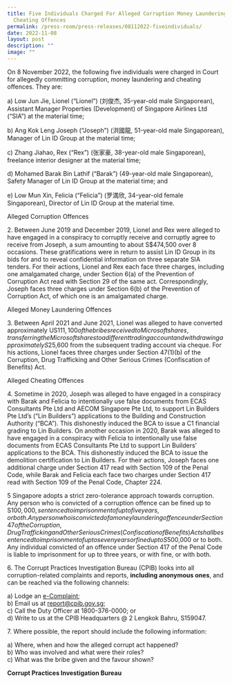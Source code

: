 ```yaml
---
title: Five Individuals Charged For Alleged Corruption Money Laundering and
  Cheating Offences
permalink: /press-room/press-releases/08112022-fiveindividuals/
date: 2022-11-08
layout: post
description: ""
image: ""
---
```

On 8 November 2022, the following five individuals were charged in Court for allegedly committing corruption, money laundering and cheating offences. They are:

a) Low Jun Jie, Lionel (“Lionel”) (刘俊杰, 35-year-old male Singaporean), Assistant Manager Properties (Development) of Singapore Airlines Ltd (“SIA”) at the material time;

b) Ang Kok Leng Joseph (“Joseph”) (洪國龍, 51-year-old male Singaporean), Manager of Lin ID Group at the material time;

c) Zhang Jiahao, Rex (“Rex”) (张家豪, 38-year-old male Singaporean), freelance interior designer at the material time;

d) Mohamed Barak Bin Lathif (“Barak”) (49-year-old male Singaporean), Safety Manager of Lin ID Group at the material time; and

e) Low Mun Xin, Felicia (“Felicia”) (罗満欣, 34-year-old female Singaporean), Director of Lin ID Group at the material time.

Alleged Corruption Offences

2\. Between June 2019 and December 2019, Lionel and Rex were alleged to have engaged in a conspiracy to corruptly receive and corruptly agree to receive from Joseph, a sum amounting to about S$474,500 over 8 occasions. These gratifications were in return to
assist Lin ID Group in its bids for and to reveal confidential information on three separate SIA tenders. For their actions, Lionel and Rex each face three charges, including one amalgamated charge, under Section 6(a) of the Prevention of Corruption Act read with Section 29 of the same act. Correspondingly, Joseph faces three charges under Section 6(b) of the Prevention of Corruption Act, of which one is an amalgamated charge.

Alleged Money Laundering Offences

3\. Between April 2021 and June 2021, Lionel was alleged to have converted approximately US$111,100 of the bribes received to Microsoft shares, transferring the Microsoft shares to a different trading account and withdrawing approximately S$25,600 from the subsequent trading account via cheque. For his actions, Lionel faces three charges under Section 47(1)(b) of the Corruption, Drug Trafficking and Other Serious Crimes (Confiscation of Benefits) Act.

Alleged Cheating Offences

4\. Sometime in 2020, Joseph was alleged to have engaged in a conspiracy with Barak and Felicia to intentionally use false documents from ECAS Consultants Pte Ltd and AECOM Singapore Pte Ltd, to support Lin Builders Pte Ltd’s (“Lin Builders”) applications to the Building and Construction Authority (“BCA”). This dishonestly induced the BCA to issue a C1 financial grading to Lin Builders. On another occasion in 2020, Barak was alleged to have engaged in a conspiracy with Felicia to intentionally use false documents from ECAS Consultants Pte Ltd to support Lin Builders’ applications to the BCA. This dishonestly induced the BCA to issue the demolition certification to Lin Builders. For their actions, Joseph faces one additional charge under Section 417 read with Section 109 of the Penal Code, while Barak and Felicia each face two charges under Section 417 read with Section 109 of the Penal Code, Chapter 224.

5 Singapore adopts a strict zero-tolerance approach towards corruption. Any person who is convicted of a corruption offence can be fined up to S$100,000, sentenced to imprisonment of up to five years, or both. Any person who is convicted of a money laundering offence under Section 47 of the Corruption, Drug Trafficking and Other Serious Crimes (Confiscation of Benefits) Act shall be sentenced to imprisonment of up to seven years or
fined up to S$500,000 or to both. Any individual convicted of an offence under Section 417 of the Penal Code is liable to imprisonment for up to three years, or with fine, or with both.

6\. The Corrupt Practices Investigation Bureau (CPIB) looks into all corruption-related
complaints and reports, **including anonymous ones**, and can be reached via the
following channels:

a) Lodge an [e-Complaint](/e-services/e-complaint-for-corrupt-conduct);<br>
b) Email us at <a class="spamspan" href="mailto:report@cpib.gov.sg">report@cpib.gov.sg</a>;<br />
c) Call the Duty Officer at 1800-376-0000; or<br />
d) Write to us at the CPIB Headquarters @ 2 Lengkok Bahru, S159047.

7\. Where possible, the report should include the following information:

a) Where, when and how the alleged corrupt act happened?<br />
b) Who was involved and what were their roles?<br />
c) What was the bribe given and the favour shown?

**Corrupt Practices Investigation Bureau**
